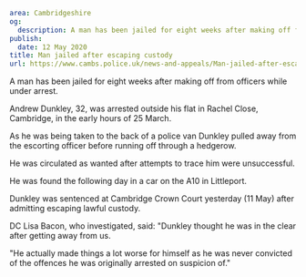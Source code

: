 ```yaml
area: Cambridgeshire
og:
  description: A man has been jailed for eight weeks after making off from officers while under arrest.
publish:
  date: 12 May 2020
title: Man jailed after escaping custody
url: https://www.cambs.police.uk/news-and-appeals/Man-jailed-after-escaping-custody
```

A man has been jailed for eight weeks after making off from officers while under arrest.

Andrew Dunkley, 32, was arrested outside his flat in Rachel Close, Cambridge, in the early hours of 25 March.

As he was being taken to the back of a police van Dunkley pulled away from the escorting officer before running off through a hedgerow.

He was circulated as wanted after attempts to trace him were unsuccessful.

He was found the following day in a car on the A10 in Littleport.

Dunkley was sentenced at Cambridge Crown Court yesterday (11 May) after admitting escaping lawful custody.

DC Lisa Bacon, who investigated, said: "Dunkley thought he was in the clear after getting away from us.

"He actually made things a lot worse for himself as he was never convicted of the offences he was originally arrested on suspicion of."
